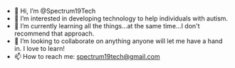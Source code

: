 - 👋 Hi, I’m @Spectrum19Tech
- 👀 I’m interested in developing technology to help individuals with autism.
- 🌱 I’m currently learning all the things...at the same time...I don't recommend that approach.
- 💞️ I’m looking to collaborate on anything anyone will let me have a hand in. I love to learn!
- 📫 How to reach me: spectrum19tech@gmail.com

<!---
Spectrum19Tech/Spectrum19Tech is a ✨ special ✨ repository because its `README.md` (this file) appears on your GitHub profile.
You can click the Preview link to take a look at your changes.
--->
